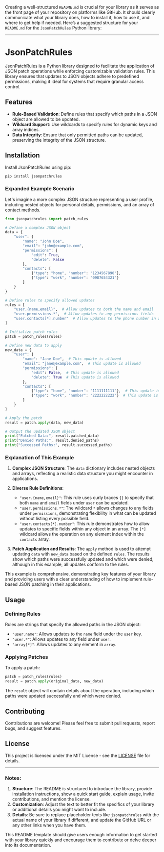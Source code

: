 Creating a well-structured `README.md` is crucial for your library as it serves as the front page of your repository on platforms like GitHub. It should clearly communicate what your library does, how to install it, how to use it, and where to get help if needed. Here’s a suggested structure for your `README.md` for the `JsonPatchRules` Python library:

---

# JsonPatchRules

JsonPatchRules is a Python library designed to facilitate the application of JSON patch operations while enforcing customizable validation rules. This library ensures that updates to JSON objects adhere to predefined permissions, making it ideal for systems that require granular access control.

## Features

- **Rule-Based Validation**: Define rules that specify which paths in a JSON object are allowed to be updated.
- **Wildcard Support**: Use wildcards to specify rules for dynamic keys and array indices.
- **Data Integrity**: Ensure that only permitted paths can be updated, preserving the integrity of the JSON structure.

## Installation

Install JsonPatchRules using pip:

```bash
pip install jsonpatchrules
```

### Expanded Example Scenario

Let's imagine a more complex JSON structure representing a user profile, including nested objects for personal details, permissions, and an array of contact methods.

```python
from jsonpatchrules import patch_rules

# Define a complex JSON object
data = {
    "user": {
        "name": "John Doe",
        "email": "john@example.com",
        "permissions": {
            "edit": True,
            "delete": False
        },
        "contacts": [
            {"type": "home", "number": "1234567890"},
            {"type": "work", "number": "0987654321"}
        ]
    }
}

# Define rules to specify allowed updates
rules = [
    "user.{name,email}",  # Allow updates to both the name and email
    "user.permissions.*",  # Allow updates to any permissions fields
    "user.contacts[*].number"  # Allow updates to the phone number in any contact
]

# Initialize patch rules
patch = patch_rules(rules)

# Define new data to apply
new_data = {
    "user": {
        "name": "Jane Doe",  # This update is allowed
        "email": "jane@example.com",  # This update is allowed
        "permissions": {
            "edit": False,  # This update is allowed
            "delete": True  # This update is allowed
        },
        "contacts": [
            {"type": "home", "number": "1111111111"},  # This update is allowed
            {"type": "work", "number": "2222222222"}  # This update is allowed
        ]
    }
}

# Apply the patch
result = patch.apply(data, new_data)

# Output the updated JSON object
print("Patched Data:", result.patched_data)
print("Denied Paths:", result.denied_paths)
print("Successed Paths:", result.successed_paths)
```

### Explanation of This Example

1. **Complex JSON Structure**: The `data` dictionary includes nested objects and arrays, reflecting a realistic data structure you might encounter in applications.

2. **Diverse Rule Definitions**:
   - `"user.{name,email}"`: This rule uses curly braces `{}` to specify that both `name` and `email` fields under `user` can be updated.
   - `"user.permissions.*"`: The wildcard `*` allows changes to any fields under `permissions`, demonstrating flexibility in what can be updated without listing every possible field.
   - `"user.contacts[*].number"`: This rule demonstrates how to allow updates to specific fields within any object in an array. The `[*]` wildcard allows the operation on any element index within the `contacts` array.

3. **Patch Application and Results**: The `apply` method is used to attempt updating `data` with `new_data` based on the defined `rules`. The results show which paths were successfully updated and which were denied, although in this example, all updates conform to the rules.

This example is comprehensive, demonstrating key features of your library and providing users with a clear understanding of how to implement rule-based JSON patching in their applications.


## Usage

### Defining Rules

Rules are strings that specify the allowed paths in the JSON object:

- `"user.name"`: Allows updates to the `name` field under the `user` key.
- `"user.*"`: Allows updates to any field under `user`.
- `"array[*]"`: Allows updates to any element in `array`.

### Applying Patches

To apply a patch:

```python
patch = patch_rules(rules)
result = patch.apply(original_data, new_data)
```

The `result` object will contain details about the operation, including which paths were updated successfully and which were denied.

## Contributing

Contributions are welcome! Please feel free to submit pull requests, report bugs, and suggest features.

## License

This project is licensed under the MIT License - see the [LICENSE](LICENSE) file for details.

---

### Notes:

1. **Structure**: The README is structured to introduce the library, provide installation instructions, show a quick start guide, explain usage, invite contributions, and mention the license.
2. **Customization**: Adjust the text to better fit the specifics of your library or additional details you might want to include.
3. **Details**: Be sure to replace placeholder texts like `jsonpatchrules` with the actual name of your library if different, and update the GitHub URL or any other links when you have them.

This README template should give users enough information to get started with your library quickly and encourage them to contribute or delve deeper into its documentation.